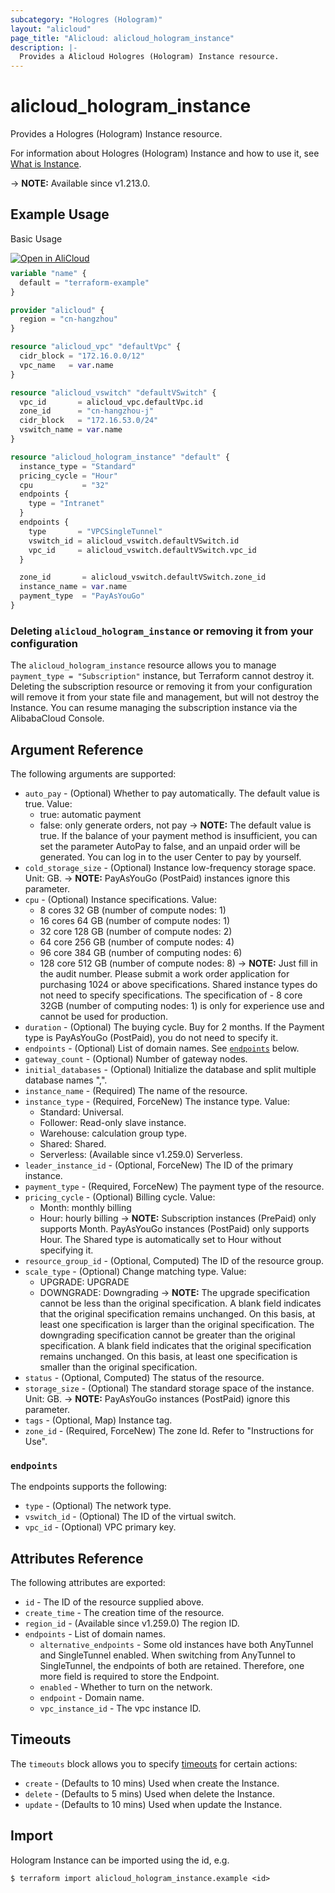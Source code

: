 ```yaml
---
subcategory: "Hologres (Hologram)"
layout: "alicloud"
page_title: "Alicloud: alicloud_hologram_instance"
description: |-
  Provides a Alicloud Hologres (Hologram) Instance resource.
---
```


# alicloud_hologram_instance

Provides a Hologres (Hologram) Instance resource.



For information about Hologres (Hologram) Instance and how to use it, see [What is Instance](https://www.alibabacloud.com/help/zh/hologres/developer-reference/api-hologram-2022-06-01-createinstance).

-> **NOTE:** Available since v1.213.0.

## Example Usage

Basic Usage

<div style="display: block;margin-bottom: 40px;"><div class="oics-button" style="float: right;position: absolute;margin-bottom: 10px;">
  <a href="https://api.aliyun.com/terraform?resource=alicloud_hologram_instance&exampleId=0b00ef79-0a1a-0387-f75a-5a3dc8b0a46958126843&activeTab=example&spm=docs.r.hologram_instance.0.0b00ef790a&intl_lang=EN_US" target="_blank">
    <img alt="Open in AliCloud" src="https://img.alicdn.com/imgextra/i1/O1CN01hjjqXv1uYUlY56FyX_!!6000000006049-55-tps-254-36.svg" style="max-height: 44px; max-width: 100%;">
  </a>
</div></div>

```terraform
variable "name" {
  default = "terraform-example"
}

provider "alicloud" {
  region = "cn-hangzhou"
}

resource "alicloud_vpc" "defaultVpc" {
  cidr_block = "172.16.0.0/12"
  vpc_name   = var.name
}

resource "alicloud_vswitch" "defaultVSwitch" {
  vpc_id       = alicloud_vpc.defaultVpc.id
  zone_id      = "cn-hangzhou-j"
  cidr_block   = "172.16.53.0/24"
  vswitch_name = var.name
}

resource "alicloud_hologram_instance" "default" {
  instance_type = "Standard"
  pricing_cycle = "Hour"
  cpu           = "32"
  endpoints {
    type = "Intranet"
  }
  endpoints {
    type       = "VPCSingleTunnel"
    vswitch_id = alicloud_vswitch.defaultVSwitch.id
    vpc_id     = alicloud_vswitch.defaultVSwitch.vpc_id
  }

  zone_id       = alicloud_vswitch.defaultVSwitch.zone_id
  instance_name = var.name
  payment_type  = "PayAsYouGo"
}
```

### Deleting `alicloud_hologram_instance` or removing it from your configuration

The `alicloud_hologram_instance` resource allows you to manage  `payment_type = "Subscription"`  instance, but Terraform cannot destroy it.
Deleting the subscription resource or removing it from your configuration will remove it from your state file and management, but will not destroy the Instance.
You can resume managing the subscription instance via the AlibabaCloud Console.

## Argument Reference

The following arguments are supported:
* `auto_pay` - (Optional) Whether to pay automatically. The default value is true. Value:
  - true: automatic payment
  - false: only generate orders, not pay
-> **NOTE:**  The default value is true. If the balance of your payment method is insufficient, you can set the parameter AutoPay to false, and an unpaid order will be generated. You can log in to the user Center to pay by yourself.
* `cold_storage_size` - (Optional) Instance low-frequency storage space. Unit: GB.
-> **NOTE:**  PayAsYouGo (PostPaid) instances ignore this parameter.
* `cpu` - (Optional) Instance specifications. Value:
  - 8 cores 32 GB (number of compute nodes: 1)
  - 16 cores 64 GB (number of compute nodes: 1)
  - 32 core 128 GB (number of compute nodes: 2)
  - 64 core 256 GB (number of compute nodes: 4)
  - 96 core 384 GB (number of computing nodes: 6)
  - 128 core 512 GB (number of compute nodes: 8)
-> **NOTE:** Just fill in the audit number. Please submit a work order application for purchasing 1024 or above specifications. Shared instance types do not need to specify specifications. The specification of - 8 core 32GB (number of computing nodes: 1) is only for experience use and cannot be used for production.
* `duration` - (Optional) The buying cycle. Buy for 2 months. If the Payment type is PayAsYouGo (PostPaid), you do not need to specify it.
* `endpoints` - (Optional) List of domain names. See [`endpoints`](#endpoints) below.
* `gateway_count` - (Optional) Number of gateway nodes.
* `initial_databases` - (Optional) Initialize the database and split multiple database names ",".
* `instance_name` - (Required) The name of the resource.
* `instance_type` - (Required, ForceNew) The instance type. Value:
  - Standard: Universal.
  - Follower: Read-only slave instance.
  - Warehouse: calculation group type.
  - Shared: Shared.
  - Serverless: (Available since v1.259.0) Serverless.
* `leader_instance_id` - (Optional, ForceNew) The ID of the primary instance.
* `payment_type` - (Required, ForceNew) The payment type of the resource.
* `pricing_cycle` - (Optional) Billing cycle. Value:
  - Month: monthly billing
  - Hour: hourly billing
-> **NOTE:**  Subscription instances (PrePaid) only supports Month. PayAsYouGo instances (PostPaid) only supports Hour. The Shared type is automatically set to Hour without specifying it.
* `resource_group_id` - (Optional, Computed) The ID of the resource group.
* `scale_type` - (Optional) Change matching type. Value:
  - UPGRADE: UPGRADE
  - DOWNGRADE: Downgrading
-> **NOTE:** The upgrade specification cannot be less than the original specification. A blank field indicates that the original specification remains unchanged. On this basis, at least one specification is larger than the original specification. The downgrading specification cannot be greater than the original specification. A blank field indicates that the original specification remains unchanged. On this basis, at least one specification is smaller than the original specification.
* `status` - (Optional, Computed) The status of the resource.
* `storage_size` - (Optional) The standard storage space of the instance. Unit: GB.
-> **NOTE:**  PayAsYouGo instances (PostPaid) ignore this parameter.
* `tags` - (Optional, Map) Instance tag.
* `zone_id` - (Required, ForceNew) The zone Id. Refer to "Instructions for Use".

### `endpoints`

The endpoints supports the following:
* `type` - (Optional) The network type.
* `vswitch_id` - (Optional) The ID of the virtual switch.
* `vpc_id` - (Optional) VPC primary key.

## Attributes Reference

The following attributes are exported:
* `id` - The ID of the resource supplied above.
* `create_time` - The creation time of the resource.
* `region_id` - (Available since v1.259.0) The region ID.
* `endpoints` - List of domain names.
  * `alternative_endpoints` - Some old instances have both AnyTunnel and SingleTunnel enabled. When switching from AnyTunnel to SingleTunnel, the endpoints of both are retained. Therefore, one more field is required to store the Endpoint.
  * `enabled` - Whether to turn on the network.
  * `endpoint` - Domain name.
  * `vpc_instance_id` - The vpc instance ID.

## Timeouts

The `timeouts` block allows you to specify [timeouts](https://developer.hashicorp.com/terraform/language/resources/syntax#operation-timeouts) for certain actions:
* `create` - (Defaults to 10 mins) Used when create the Instance.
* `delete` - (Defaults to 5 mins) Used when delete the Instance.
* `update` - (Defaults to 10 mins) Used when update the Instance.

## Import

Hologram Instance can be imported using the id, e.g.

```shell
$ terraform import alicloud_hologram_instance.example <id>
```
